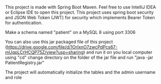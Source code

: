 This project is made with Spring Boot Maven. Feel free to use IntelliJ IDEA or Eclipse IDE to open this project. This project uses spring boot security and JSON Web Token (JWT) for security which implements Bearer Token for authentication.

Make a schema named "patient" on a MySQL 8 using port 3306

You can also use this jar packaged file of this project (https://drive.google.com/file/d/1OrIxnO7zwcPdPcs67-mUqpLCrHCQP75Z/view?usp=sharing) and run it on you local computer using 
"cd" change directory on the folder of the jar file and run "java -jar PatientRegistry.jar"

The project will automatically initialize the tables and the admin username and role

